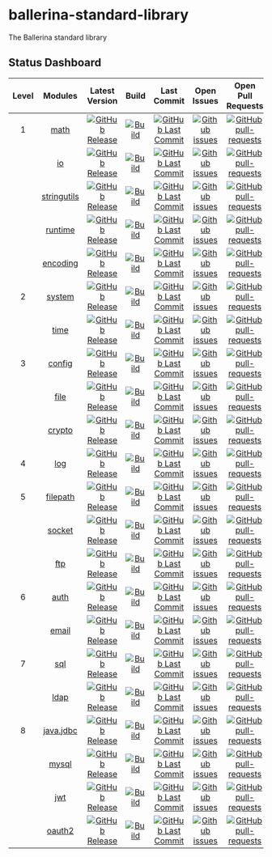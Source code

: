 # ballerina-standard-library
The Ballerina standard library

## Status Dashboard

|Level| Modules | Latest Version | Build | Last Commit | Open Issues | Open Pull Requests |
|:---:|:---:|:---:|:---:|:---:|:---:|:---:|
|1|[math](https://github.com/ballerina-platform/module-ballerina-math)| [![GitHub Release](https://img.shields.io/github/release/ballerina-platform/module-ballerina-math.svg?label=)](https://github.com/ballerina-platform/module-ballerina-math/releases)| [![Build](https://github.com/ballerina-platform/module-ballerina-math/workflows/Build/badge.svg)](https://github.com/ballerina-platform/module-ballerina-math/actions?query=workflow%3ABuild)| [![GitHub Last Commit](https://img.shields.io/github/last-commit/ballerina-platform/module-ballerina-math.svg?label=)](https://github.com/ballerina-platform/module-ballerina-math/commits/master)| [![Github issues](https://img.shields.io/github/issues/ballerina-platform/ballerina-standard-library/module/math.svg?label=)](https://github.com/ballerina-platform/ballerina-standard-library/labels/module%2Fmath) | [![GitHub pull-requests](https://img.shields.io/github/issues-pr/ballerina-platform/module-ballerina-math.svg?label=)](https://github.com/ballerina-platform/module-ballerina-math/pulls)|
||[io](https://github.com/ballerina-platform/module-ballerina-io)| [![GitHub Release](https://img.shields.io/github/release/ballerina-platform/module-ballerina-io.svg?label=)](https://github.com/ballerina-platform/module-ballerina-io/releases)| [![Build](https://github.com/ballerina-platform/module-ballerina-io/workflows/Build/badge.svg)](https://github.com/ballerina-platform/module-ballerina-io/actions?query=workflow%3ABuild) | [![GitHub Last Commit](https://img.shields.io/github/last-commit/ballerina-platform/module-ballerina-io.svg?label=)](https://github.com/ballerina-platform/module-ballerina-io/commits/master) | [![Github issues](https://img.shields.io/github/issues/ballerina-platform/ballerina-standard-library/module/io.svg?label=)](https://github.com/ballerina-platform/ballerina-standard-library/labels/module%2Fio)| [![GitHub pull-requests](https://img.shields.io/github/issues-pr/ballerina-platform/module-ballerina-io.svg?label=)](https://github.com/ballerina-platform/module-ballerina-io/pulls)|
||[stringutils](https://github.com/ballerina-platform/module-ballerina-stringutils)| [![GitHub Release](https://img.shields.io/github/release/ballerina-platform/module-ballerina-stringutils.svg?label=)](https://github.com/ballerina-platform/module-ballerina-stringutils/releases)| [![Build](https://github.com/ballerina-platform/module-ballerina-stringutils/workflows/Build/badge.svg)](https://github.com/ballerina-platform/module-ballerina-stringutils/actions?query=workflow%3ABuild) | [![GitHub Last Commit](https://img.shields.io/github/last-commit/ballerina-platform/module-ballerina-stringutils.svg?label=)](https://github.com/ballerina-platform/module-ballerina-stringutils/commits/master) | [![Github issues](https://img.shields.io/github/issues/ballerina-platform/ballerina-standard-library/module/stringutils.svg?label=)](https://github.com/ballerina-platform/ballerina-standard-library/labels/module%2Fstringutils)| [![GitHub pull-requests](https://img.shields.io/github/issues-pr/ballerina-platform/module-ballerina-stringutils.svg?label=)](https://github.com/ballerina-platform/module-ballerina-stringutils/pulls)|
||[runtime](https://github.com/ballerina-platform/module-ballerina-runtime)| [![GitHub Release](https://img.shields.io/github/release/ballerina-platform/module-ballerina-runtime.svg?label=)](https://github.com/ballerina-platform/module-ballerina-runtime/releases)| [![Build](https://github.com/ballerina-platform/module-ballerina-runtime/workflows/Build%20master%20branch/badge.svg)](https://github.com/ballerina-platform/module-ballerina-runtime/actions?query=workflow%3A%22Build+master+branch%22) | [![GitHub Last Commit](https://img.shields.io/github/last-commit/ballerina-platform/module-ballerina-runtime.svg?label=)](https://github.com/ballerina-platform/module-ballerina-runtime/commits/master) | [![Github issues](https://img.shields.io/github/issues/ballerina-platform/ballerina-standard-library/module/runtime.svg?label=)](https://github.com/ballerina-platform/ballerina-standard-library/labels/module%2Fruntime)| [![GitHub pull-requests](https://img.shields.io/github/issues-pr/ballerina-platform/module-ballerina-runtime.svg?label=)](https://github.com/ballerina-platform/module-ballerina-runtime/pulls)|
||[encoding](https://github.com/ballerina-platform/module-ballerina-encoding)| [![GitHub Release](https://img.shields.io/github/release/ballerina-platform/module-ballerina-encoding.svg?label=)](https://github.com/ballerina-platform/module-ballerina-encoding/releases)| [![Build](https://github.com/ballerina-platform/module-ballerina-encoding/workflows/Build/badge.svg)](https://github.com/ballerina-platform/module-ballerina-encoding/actions?query=workflow%3ABuild) | [![GitHub Last Commit](https://img.shields.io/github/last-commit/ballerina-platform/module-ballerina-encoding.svg?label=)](https://github.com/ballerina-platform/module-ballerina-encoding/commits/master) | [![Github issues](https://img.shields.io/github/issues/ballerina-platform/ballerina-standard-library/module/encoding.svg?label=)](https://github.com/ballerina-platform/ballerina-standard-library/labels/module%2Fencoding)| [![GitHub pull-requests](https://img.shields.io/github/issues-pr/ballerina-platform/module-ballerina-encoding.svg?label=)](https://github.com/ballerina-platform/module-ballerina-encoding/pulls)|
|2|[system](https://github.com/ballerina-platform/module-ballerina-system)| [![GitHub Release](https://img.shields.io/github/release/ballerina-platform/module-ballerina-system.svg?label=)](https://github.com/ballerina-platform/module-ballerina-system/releases)| [![Build](https://github.com/ballerina-platform/module-ballerina-system/workflows/Build/badge.svg)](https://github.com/ballerina-platform/module-ballerina-system/actions?query=workflow%3ABuild) | [![GitHub Last Commit](https://img.shields.io/github/last-commit/ballerina-platform/module-ballerina-system.svg?label=)](https://github.com/ballerina-platform/module-ballerina-system/commits/master) | [![Github issues](https://img.shields.io/github/issues/ballerina-platform/ballerina-standard-library/module/system.svg?label=)](https://github.com/ballerina-platform/ballerina-standard-library/labels/module%2Fsystem)| [![GitHub pull-requests](https://img.shields.io/github/issues-pr/ballerina-platform/module-ballerina-system.svg?label=)](https://github.com/ballerina-platform/module-ballerina-system/pulls)|
||[time](https://github.com/ballerina-platform/module-ballerina-time)| [![GitHub Release](https://img.shields.io/github/release/ballerina-platform/module-ballerina-time.svg?label=)](https://github.com/ballerina-platform/module-ballerina-time/releases)| [![Build](https://github.com/ballerina-platform/module-ballerina-time/workflows/Build/badge.svg)](https://github.com/ballerina-platform/module-ballerina-time/actions?query=workflow%3ABuild) | [![GitHub Last Commit](https://img.shields.io/github/last-commit/ballerina-platform/module-ballerina-time.svg?label=)](https://github.com/ballerina-platform/module-ballerina-time/commits/master) | [![Github issues](https://img.shields.io/github/issues/ballerina-platform/ballerina-standard-library/module/time.svg?label=)](https://github.com/ballerina-platform/ballerina-standard-library/labels/module%2Ftime)| [![GitHub pull-requests](https://img.shields.io/github/issues-pr/ballerina-platform/module-ballerina-time.svg?label=)](https://github.com/ballerina-platform/module-ballerina-time/pulls)|
|3|[config](https://github.com/ballerina-platform/module-ballerina-config)| [![GitHub Release](https://img.shields.io/github/release/ballerina-platform/module-ballerina-config.svg?label=)](https://github.com/ballerina-platform/module-ballerina-config/releases)| [![Build](https://github.com/ballerina-platform/module-ballerina-config/workflows/Build/badge.svg)](https://github.com/ballerina-platform/module-ballerina-config/actions?query=workflow%3ABuild) | [![GitHub Last Commit](https://img.shields.io/github/last-commit/ballerina-platform/module-ballerina-config.svg?label=)](https://github.com/ballerina-platform/module-ballerina-config/commits/master)| [![Github issues](https://img.shields.io/github/issues/ballerina-platform/ballerina-standard-library/module/config.svg?label=)](https://github.com/ballerina-platform/ballerina-standard-library/labels/module%2Fconfig) | [![GitHub pull-requests](https://img.shields.io/github/issues-pr/ballerina-platform/module-ballerina-config.svg?label=)](https://github.com/ballerina-platform/module-ballerina-config/pulls)|
||[file](https://github.com/ballerina-platform/module-ballerina-file)| [![GitHub Release](https://img.shields.io/github/release/ballerina-platform/module-ballerina-file.svg?label=)](https://github.com/ballerina-platform/module-ballerina-file/releases)| [![Build](https://github.com/ballerina-platform/module-ballerina-file/workflows/Build/badge.svg)](https://github.com/ballerina-platform/module-ballerina-file/actions?query=workflow%3ABuild) | [![GitHub Last Commit](https://img.shields.io/github/last-commit/ballerina-platform/module-ballerina-file.svg?label=)](https://github.com/ballerina-platform/module-ballerina-file/commits/master) | [![Github issues](https://img.shields.io/github/issues/ballerina-platform/ballerina-standard-library/module/file.svg?label=)](https://github.com/ballerina-platform/ballerina-standard-library/labels/module%2Ffile)| [![GitHub pull-requests](https://img.shields.io/github/issues-pr/ballerina-platform/module-ballerina-file.svg?label=)](https://github.com/ballerina-platform/module-ballerina-file/pulls)|
||[crypto](https://github.com/ballerina-platform/module-ballerina-crypto)| [![GitHub Release](https://img.shields.io/github/release/ballerina-platform/module-ballerina-crypto.svg?label=)](https://github.com/ballerina-platform/module-ballerina-crypto/releases)| [![Build](https://github.com/ballerina-platform/module-ballerina-crypto/workflows/Build/badge.svg)](https://github.com/ballerina-platform/module-ballerina-crypto/actions?query=workflow%3ABuild) | [![GitHub Last Commit](https://img.shields.io/github/last-commit/ballerina-platform/module-ballerina-crypto.svg?label=)](https://github.com/ballerina-platform/module-ballerina-crypto/commits/master) | [![Github issues](https://img.shields.io/github/issues/ballerina-platform/ballerina-standard-library/module/crypto.svg?label=)](https://github.com/ballerina-platform/ballerina-standard-library/labels/module%2Fcrypto)| [![GitHub pull-requests](https://img.shields.io/github/issues-pr/ballerina-platform/module-ballerina-crypto.svg?label=)](https://github.com/ballerina-platform/module-ballerina-crypto/pulls)|
|4|[log](https://github.com/ballerina-platform/module-ballerina-log)| [![GitHub Release](https://img.shields.io/github/release/ballerina-platform/module-ballerina-log.svg?label=)](https://github.com/ballerina-platform/module-ballerina-log/releases)| [![Build](https://github.com/ballerina-platform/module-ballerina-log/workflows/Build/badge.svg)](https://github.com/ballerina-platform/module-ballerina-log/actions?query=workflow%3ABuild) | [![GitHub Last Commit](https://img.shields.io/github/last-commit/ballerina-platform/module-ballerina-log.svg?label=)](https://github.com/ballerina-platform/module-ballerina-log/commits/master) | [![Github issues](https://img.shields.io/github/issues/ballerina-platform/ballerina-standard-library/module/log.svg?label=)](https://github.com/ballerina-platform/ballerina-standard-library/labels/module%2Flog)| [![GitHub pull-requests](https://img.shields.io/github/issues-pr/ballerina-platform/module-ballerina-log.svg?label=)](https://github.com/ballerina-platform/module-ballerina-log/pulls)|
|5|[filepath](https://github.com/ballerina-platform/module-ballerina-filepath)| [![GitHub Release](https://img.shields.io/github/release/ballerina-platform/module-ballerina-filepath.svg?label=)](https://github.com/ballerina-platform/module-ballerina-filepath/releases)| [![Build](https://github.com/ballerina-platform/module-ballerina-filepath/workflows/Build/badge.svg)](https://github.com/ballerina-platform/module-ballerina-filepath/actions?query=workflow%3ABuild) | [![GitHub Last Commit](https://img.shields.io/github/last-commit/ballerina-platform/module-ballerina-filepath.svg?label=)](https://github.com/ballerina-platform/module-ballerina-filepath/commits/master)| [![Github issues](https://img.shields.io/github/issues/ballerina-platform/ballerina-standard-library/module/filepath.svg?label=)](https://github.com/ballerina-platform/ballerina-standard-library/labels/module%2Ffilepath) | [![GitHub pull-requests](https://img.shields.io/github/issues-pr/ballerina-platform/module-ballerina-filepath.svg?label=)](https://github.com/ballerina-platform/module-ballerina-filepath/pulls)|
||[socket](https://github.com/ballerina-platform/module-ballerina-socket)| [![GitHub Release](https://img.shields.io/github/release/ballerina-platform/module-ballerina-socket.svg?label=)](https://github.com/ballerina-platform/module-ballerina-socket/releases)| [![Build](https://github.com/ballerina-platform/module-ballerina-socket/workflows/Build/badge.svg)](https://github.com/ballerina-platform/module-ballerina-socket/actions?query=workflow%3ABuild) | [![GitHub Last Commit](https://img.shields.io/github/last-commit/ballerina-platform/module-ballerina-socket.svg?label=)](https://github.com/ballerina-platform/module-ballerina-socket/commits/master) | [![Github issues](https://img.shields.io/github/issues/ballerina-platform/ballerina-standard-library/module/socket.svg?label=)](https://github.com/ballerina-platform/ballerina-standard-library/labels/module%2Fsocket)| [![GitHub pull-requests](https://img.shields.io/github/issues-pr/ballerina-platform/module-ballerina-socket.svg?label=)](https://github.com/ballerina-platform/module-ballerina-socket/pulls)|
||[ftp](https://github.com/ballerina-platform/module-ballerina-ftp)| [![GitHub Release](https://img.shields.io/github/release/ballerina-platform/module-ballerina-ftp.svg?label=)](https://github.com/ballerina-platform/module-ballerina-ftp/releases)| [![Build](https://github.com/ballerina-platform/module-ballerina-ftp/workflows/Build/badge.svg)](https://github.com/ballerina-platform/module-ballerina-ftp/actions?query=workflow%3ABuild) | [![GitHub Last Commit](https://img.shields.io/github/last-commit/ballerina-platform/module-ballerina-ftp.svg?label=)](https://github.com/ballerina-platform/module-ballerina-ftp/commits/master) | [![Github issues](https://img.shields.io/github/issues/ballerina-platform/ballerina-standard-library/module/ftp.svg?label=)](https://github.com/ballerina-platform/ballerina-standard-library/labels/module%2Fftp)| [![GitHub pull-requests](https://img.shields.io/github/issues-pr/ballerina-platform/module-ballerina-ftp.svg?label=)](https://github.com/ballerina-platform/module-ballerina-ftp/pulls)|
|6|[auth](https://github.com/ballerina-platform/module-ballerina-auth)| [![GitHub Release](https://img.shields.io/github/release/ballerina-platform/module-ballerina-auth.svg?label=)](https://github.com/ballerina-platform/module-ballerina-auth/releases)| [![Build](https://github.com/ballerina-platform/module-ballerina-auth/workflows/Build/badge.svg)](https://github.com/ballerina-platform/module-ballerina-auth/actions?query=workflow%3ABuild) | [![GitHub Last Commit](https://img.shields.io/github/last-commit/ballerina-platform/module-ballerina-auth.svg?label=)](https://github.com/ballerina-platform/module-ballerina-auth/commits/master) | [![Github issues](https://img.shields.io/github/issues/ballerina-platform/ballerina-standard-library/module/auth.svg?label=)](https://github.com/ballerina-platform/ballerina-standard-library/labels/module%2Fauth)| [![GitHub pull-requests](https://img.shields.io/github/issues-pr/ballerina-platform/module-ballerina-auth.svg?label=)](https://github.com/ballerina-platform/module-ballerina-auth/pulls)|
||[email](https://github.com/ballerina-platform/module-ballerina-email)| [![GitHub Release](https://img.shields.io/github/release/ballerina-platform/module-ballerina-email.svg?label=)](https://github.com/ballerina-platform/module-ballerina-email/releases)| [![Build](https://github.com/ballerina-platform/module-ballerina-email/workflows/Build/badge.svg)](https://github.com/ballerina-platform/module-ballerina-email/actions?query=workflow%3ABuild) | [![GitHub Last Commit](https://img.shields.io/github/last-commit/ballerina-platform/module-ballerina-email.svg?label=)](https://github.com/ballerina-platform/module-ballerina-email/commits/master) | [![Github issues](https://img.shields.io/github/issues/ballerina-platform/ballerina-standard-library/module/email.svg?label=)](https://github.com/ballerina-platform/ballerina-standard-library/labels/module%2Femail)| [![GitHub pull-requests](https://img.shields.io/github/issues-pr/ballerina-platform/module-ballerina-email.svg?label=)](https://github.com/ballerina-platform/module-ballerina-email/pulls)|
|7|[sql](https://github.com/ballerina-platform/module-ballerina-sql)| [![GitHub Release](https://img.shields.io/github/release/ballerina-platform/module-ballerina-sql.svg?label=)](https://github.com/ballerina-platform/module-ballerina-sql/releases)| [![Build](https://github.com/ballerina-platform/module-ballerina-sql/workflows/Build/badge.svg)](https://github.com/ballerina-platform/module-ballerina-sql/actions?query=workflow%3ABuild) | [![GitHub Last Commit](https://img.shields.io/github/last-commit/ballerina-platform/module-ballerina-sql.svg?label=)](https://github.com/ballerina-platform/module-ballerina-sql/commits/master) | [![Github issues](https://img.shields.io/github/issues/ballerina-platform/ballerina-standard-library/module/sql.svg?label=)](https://github.com/ballerina-platform/ballerina-standard-library/labels/module%2Fsql)| [![GitHub pull-requests](https://img.shields.io/github/issues-pr/ballerina-platform/module-ballerina-sql.svg?label=)](https://github.com/ballerina-platform/module-ballerina-sql/pulls)|
||[ldap](https://github.com/ballerina-platform/module-ballerina-ldap)| [![GitHub Release](https://img.shields.io/github/release/ballerina-platform/module-ballerina-ldap.svg?label=)](https://github.com/ballerina-platform/module-ballerina-ldap/releases)| [![Build](https://github.com/ballerina-platform/module-ballerina-ldap/workflows/Build/badge.svg)](https://github.com/ballerina-platform/module-ballerina-ldap/actions?query=workflow%3ABuild) | [![GitHub Last Commit](https://img.shields.io/github/last-commit/ballerina-platform/module-ballerina-ldap.svg?label=)](https://github.com/ballerina-platform/module-ballerina-ldap/commits/master) | [![Github issues](https://img.shields.io/github/issues/ballerina-platform/ballerina-standard-library/module/ldap.svg?label=)](https://github.com/ballerina-platform/ballerina-standard-library/labels/module%2Fldap)| [![GitHub pull-requests](https://img.shields.io/github/issues-pr/ballerina-platform/module-ballerina-ldap.svg?label=)](https://github.com/ballerina-platform/module-ballerina-ldap/pulls)|
|8|[java.jdbc](https://github.com/ballerina-platform/module-ballerina-java.jdbc)| [![GitHub Release](https://img.shields.io/github/release/ballerina-platform/module-ballerina-java.jdbc.svg?label=)](https://github.com/ballerina-platform/module-ballerina-java.jdbc/releases) | [![Build](https://github.com/ballerina-platform/module-ballerina-java.jdbc/workflows/Build/badge.svg)](https://github.com/ballerina-platform/module-ballerina-java.jdbc/actions?query=workflow%3ABuild) | [![GitHub Last Commit](https://img.shields.io/github/last-commit/ballerina-platform/module-ballerina-java.jdbc.svg?label=)](https://github.com/ballerina-platform/module-ballerina-java.jdbc/commits/master) | [![Github issues](https://img.shields.io/github/issues/ballerina-platform/ballerina-standard-library/module/java.jdbc.svg?label=)](https://github.com/ballerina-platform/ballerina-standard-library/labels/module%2Fjava.jdbc)| [![GitHub pull-requests](https://img.shields.io/github/issues-pr/ballerina-platform/module-ballerina-java.jdbc.svg?label=)](https://github.com/ballerina-platform/module-ballerina-java.jdbc/pulls)|
||[mysql](https://github.com/ballerina-platform/module-ballerinax-mysql)| [![GitHub Release](https://img.shields.io/github/release/ballerina-platform/module-ballerinax-mysql.svg?label=)](https://github.com/ballerina-platform/module-ballerinax-mysql/releases)| [![Build](https://github.com/ballerina-platform/module-ballerinax-mysql/workflows/Build/badge.svg)](https://github.com/ballerina-platform/module-ballerinax-mysql/actions?query=workflow%3ABuild) | [![GitHub Last Commit](https://img.shields.io/github/last-commit/ballerina-platform/module-ballerinax-mysql.svg?label=)](https://github.com/ballerina-platform/module-ballerinax-mysql/commits/master)| [![Github issues](https://img.shields.io/github/issues/ballerina-platform/ballerina-standard-library/module/mysql.svg?label=)](https://github.com/ballerina-platform/ballerina-standard-library/labels/module%2Fmysql) | [![GitHub pull-requests](https://img.shields.io/github/issues-pr/ballerina-platform/module-ballerinax-mysql.svg?label=)](https://github.com/ballerina-platform/module-ballerinax-mysql/pulls)|
||[jwt](https://github.com/ballerina-platform/module-ballerina-jwt)| [![GitHub Release](https://img.shields.io/github/release/ballerina-platform/module-ballerina-jwt.svg?label=)](https://github.com/ballerina-platform/module-ballerina-jwt/releases)| [![Build](https://github.com/ballerina-platform/module-ballerina-jwt/workflows/Build/badge.svg)](https://github.com/ballerina-platform/module-ballerina-jwt/actions?query=workflow%3ABuild) | [![GitHub Last Commit](https://img.shields.io/github/last-commit/ballerina-platform/module-ballerina-jwt.svg?label=)](https://github.com/ballerina-platform/module-ballerina-jwt/commits/master) | [![Github issues](https://img.shields.io/github/issues/ballerina-platform/ballerina-standard-library/module/jwt.svg?label=)](https://github.com/ballerina-platform/ballerina-standard-library/labels/module%2Fjwt)| [![GitHub pull-requests](https://img.shields.io/github/issues-pr/ballerina-platform/module-ballerina-jwt.svg?label=)](https://github.com/ballerina-platform/module-ballerina-jwt/pulls)|
||[oauth2](https://github.com/ballerina-platform/module-ballerina-oauth2)| [![GitHub Release](https://img.shields.io/github/release/ballerina-platform/module-ballerina-oauth2.svg?label=)](https://github.com/ballerina-platform/module-ballerina-oauth2/releases)| [![Build](https://github.com/ballerina-platform/module-ballerina-oauth2/workflows/Build/badge.svg)](https://github.com/ballerina-platform/module-ballerina-oauth2/actions?query=workflow%3ABuild) | [![GitHub Last Commit](https://img.shields.io/github/last-commit/ballerina-platform/module-ballerina-oauth2.svg?label=)](https://github.com/ballerina-platform/module-ballerina-oauth2/commits/master) | [![Github issues](https://img.shields.io/github/issues/ballerina-platform/ballerina-standard-library/module/oauth2.svg?label=)](https://github.com/ballerina-platform/ballerina-standard-library/labels/module%2Foauth2)| [![GitHub pull-requests](https://img.shields.io/github/issues-pr/ballerina-platform/module-ballerina-oauth2.svg?label=)](https://github.com/ballerina-platform/module-ballerina-oauth2/pulls)|
